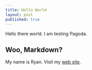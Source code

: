 ```yaml
---
title: Hello World
layout: post
published: true
---
```

Hello there world. I am testing Pagoda.

## Woo, Markdown?

My name is Ryan. Visit my [web site](http://ryanburnette.com).